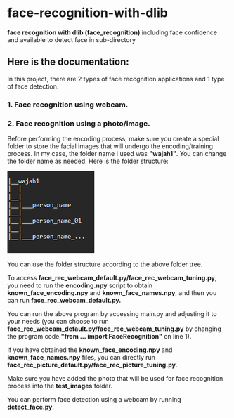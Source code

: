 # face-recognition-with-dlib
**face recognition with dlib (face_recognition)** including face confidence and available to detect face in sub-directory

## Here is the documentation:

In this project, there are 2 types of face recognition applications and 1 type of face detection.

### 1. Face recognition using webcam.
### 2. Face recognition using a photo/image.

Before performing the encoding process, make sure you create a special folder to store the facial images that will undergo the encoding/training process. In my case, the folder name I used was **"wajah1"**. You can change the folder name as needed. Here is the folder structure:

![image.png]( https://github.com/danszs26/face-recognition-with-dlib/blob/main/assets/folder_tree.png )

You can use the folder structure according to the above folder tree.

To access **face_rec_webcam_default.py/face_rec_webcam_tuning.py**, you need to run the **encoding.npy** script to obtain **known_face_encoding.npy** and **known_face_names.npy**, and then you can run **face_rec_webcam_default.py.**

You can run the above program by accessing main.py and adjusting it to your needs (you can choose to run **face_rec_webcam_default.py/face_rec_webcam_tuning.py** by changing the program code **"from ... import FaceRecognition"** on line 1).

If you have obtained the **known_face_encoding.npy** and **known_face_names.npy** files, you can directly run **face_rec_picture_default.py/face_rec_picture_tuning.py**.

Make sure you have added the photo that will be used for face recognition process into the **test_images** folder.

You can perform face detection using a webcam by running **detect_face.py**.
